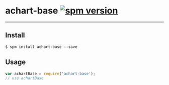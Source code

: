 # achart-base [![spm version](http://spmjs.io/badge/achart-base)](http://spmjs.io/package/achart-base)

---



## Install

```
$ spm install achart-base --save
```

## Usage

```js
var achartBase = require('achart-base');
// use achartBase
```
